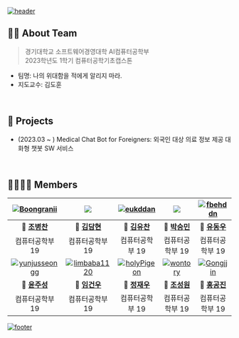 [![header](https://capsule-render.vercel.app/api?type=waving&color=gradient&customColorList=4&animation=fadeIn&height=230&section=header&text=나의%20위대함을%20적에게%20알리지%20마라.&desc=2023학년도%201학기%20컴퓨터공학기초캡스톤디자인&fontSize=40&fontAlign=50&fontAlignY=33&descSize=20&descAlign=50&descAlignY=55)](https://github.com/2023-KDH-Capstone-Design)

## 💁🏻 About Team
> 경기대학교 소프트웨어경영대학 AI컴퓨터공학부  
> 2023학년도 1학기 컴퓨터공학기초캡스톤
- 팀명: 나의 위대함을 적에게 알리지 마라.  
- 지도교수: 김도훈

&nbsp;  

## 🚀 Projects
- (2023.03 ~ ) Medical Chat Bot for Foreigners: 외국인 대상 의료 정보 제공 대화형 챗봇 SW 서비스

&nbsp;  

## 👨‍👩‍👧‍👦 Members
|[![Boongranii](https://avatars.githubusercontent.com/u/102457140)](http://github.com/bbjbc)|[![](https://avatars.githubusercontent.com/u/)](http://github.com/)|[![eukddan](https://avatars.githubusercontent.com/u/117348447)](http://github.com/eukddan)|[![](https://avatars.githubusercontent.com/u/)](http://github.com/)|[![fbehddn](https://avatars.githubusercontent.com/u/108855080)](http://github.com/fbehddn)|
|:---:|:---:|:---:|:---:|:---:|
|**👑 [조병찬](http://github.com/bbjbc)**|**🐝 [김담현](http://github.com/)**|**🐝 [김유찬](http://github.com/eukddan)**|**🐝 [박승민](http://github.com/)**|**🐝 [유동우](http://github.com/fbehddn)**|
|컴퓨터공학부 19|컴퓨터공학부 19|컴퓨터공학부 19|컴퓨터공학부 19|컴퓨터공학부 19|
|[![yunjusseongg](https://avatars.githubusercontent.com/u/126853299)](http://github.com/yunjusseongg)|[![limbaba1120](https://avatars.githubusercontent.com/u/102224840)](http://github.com/limbaba1120)|[![holyPigeon](https://avatars.githubusercontent.com/u/89138189)](http://github.com/holyPigeon)|[![wontory](https://avatars.githubusercontent.com/u/94912717)](http://github.com/wontory)|[![Gongjjin](https://avatars.githubusercontent.com/u/116998029)](http://github.com/Gongjjin)|
|**🐝 [윤주성](http://github.com/yunjusseongg)**|**🐝 [임건우](http://github.com/limbaba1120)**|**🐝 [정재우](http://github.com/holyPigeon)**|**🐝 [조성원](http://github.com/wontory)**|**🐝 [홍공진](http://github.com/Gongjjin)**|
|컴퓨터공학부 19|컴퓨터공학부 19|컴퓨터공학부 19|컴퓨터공학부 19|컴퓨터공학부 19|

[![footer](https://capsule-render.vercel.app/api?type=waving&color=gradient&customColorList=4&animation=fadeIn&section=footer)](https://github.com/2023-KDH-Capstone-Design) 
